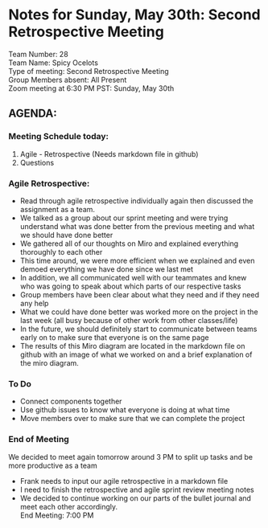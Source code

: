 # Notes for Sunday, May 30th: Second Retrospective Meeting
Team Number: 28  
Team Name: Spicy Ocelots   
Type of meeting: Second Retrospective Meeting   
Group Members absent: All Present    
Zoom meeting at 6:30 PM PST: Sunday, May 30th    

## AGENDA:
### Meeting Schedule today:
1. Agile - Retrospective (Needs markdown file in github)
2. Questions

### Agile Retrospective:
- Read through agile retrospective individually again then discussed the assignment as a team.
- We talked as a group about our sprint meeting and were trying understand what was done better from the previous meeting and what we should have done better
- We gathered all of our thoughts on Miro and explained everything thoroughly to each other
- This time around, we were more efficient when we explained and even demoed everything we have done since we last met
- In addition, we all communicated well with our teammates and knew who was going to speak about which parts of our respective tasks
- Group members have been clear about what they need and if they need any help
- What we could have done better was worked more on the project in the last week (all busy because of other work from other classes/life)
- In the future, we should definitely start to communicate between teams early on to make sure that everyone is on the same page
- The results of this Miro diagram are located in the markdown file on github with an image of what we worked on and a brief explanation of the miro diagram.

### To Do
- Connect components together
- Use github issues to know what everyone is doing at what time
- Move members over to make sure that we can complete the project

### End of Meeting
We decided to meet again tomorrow around 3 PM to split up tasks and be more productive as a team
- Frank needs to input our agile retrospective in a markdown file
- I need to finish the retrospective and agile sprint review meeting notes
- We decided to continue working on our parts of the bullet journal and meet each other accordingly.     
End Meeting: 7:00 PM
